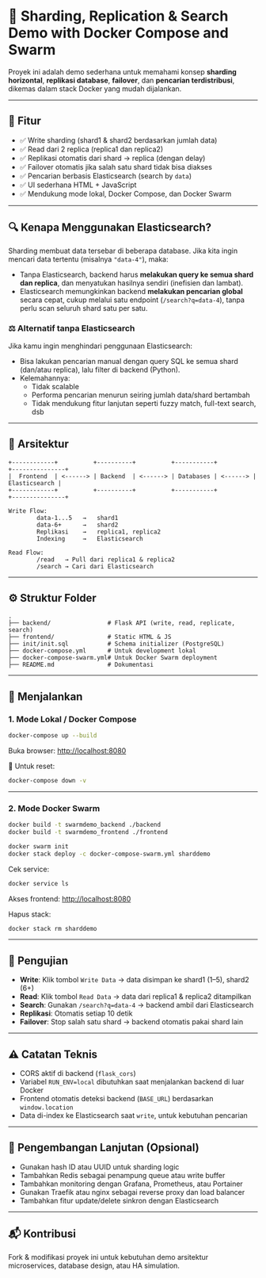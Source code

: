# 🧩 Sharding, Replication & Search Demo with Docker Compose and Swarm

Proyek ini adalah demo sederhana untuk memahami konsep **sharding horizontal**, **replikasi database**, **failover**, dan **pencarian terdistribusi**, dikemas dalam stack Docker yang mudah dijalankan.

---

## 🧠 Fitur

- ✅ Write sharding (shard1 & shard2 berdasarkan jumlah data)
- ✅ Read dari 2 replica (replica1 dan replica2)
- ✅ Replikasi otomatis dari shard → replica (dengan delay)
- ✅ Failover otomatis jika salah satu shard tidak bisa diakses
- ✅ Pencarian berbasis Elasticsearch (search by `data`)
- ✅ UI sederhana HTML + JavaScript
- ✅ Mendukung mode lokal, Docker Compose, dan Docker Swarm

---

## 🔍 Kenapa Menggunakan Elasticsearch?

Sharding membuat data tersebar di beberapa database. Jika kita ingin mencari data tertentu (misalnya `"data-4"`), maka:

- Tanpa Elasticsearch, backend harus **melakukan query ke semua shard dan replica**, dan menyatukan hasilnya sendiri (inefisien dan lambat).
- Elasticsearch memungkinkan backend **melakukan pencarian global** secara cepat, cukup melalui satu endpoint (`/search?q=data-4`), tanpa perlu scan seluruh shard satu per satu.

### ⚖️ Alternatif tanpa Elasticsearch

Jika kamu ingin menghindari penggunaan Elasticsearch:

- Bisa lakukan pencarian manual dengan query SQL ke semua shard (dan/atau replica), lalu filter di backend (Python).
- Kelemahannya:
  - Tidak scalable
  - Performa pencarian menurun seiring jumlah data/shard bertambah
  - Tidak mendukung fitur lanjutan seperti fuzzy match, full-text search, dsb

---

## 🧱 Arsitektur

```
+------------+          +----------+          +-----------+          +---------------+
|  Frontend  | <------> | Backend  | <------> | Databases | <------> | Elasticsearch |
+------------+          +----------+          +-----------+          +---------------+

Write Flow:
        data-1...5   →   shard1
        data-6+      →   shard2
        Replikasi    →   replica1, replica2
        Indexing     →   Elasticsearch

Read Flow:
        /read   → Pull dari replica1 & replica2
        /search → Cari dari Elasticsearch
```

---

## ⚙️ Struktur Folder

```
.
├── backend/                # Flask API (write, read, replicate, search)
├── frontend/               # Static HTML & JS
├── init/init.sql           # Schema initializer (PostgreSQL)
├── docker-compose.yml      # Untuk development lokal
├── docker-compose-swarm.yml# Untuk Docker Swarm deployment
├── README.md               # Dokumentasi
```

---

## 🚀 Menjalankan

### 1. Mode Lokal / Docker Compose

```bash
docker-compose up --build
```

Buka browser: [http://localhost:8080](http://localhost:8080)

📌 Untuk reset:

```bash
docker-compose down -v
```

---

### 2. Mode Docker Swarm

```bash
docker build -t swarmdemo_backend ./backend
docker build -t swarmdemo_frontend ./frontend

docker swarm init
docker stack deploy -c docker-compose-swarm.yml sharddemo
```

Cek service:

```bash
docker service ls
```

Akses frontend: [http://localhost:8080](http://localhost:8080)

Hapus stack:

```bash
docker stack rm sharddemo
```

---

## 🧪 Pengujian

- **Write**: Klik tombol `Write Data` → data disimpan ke shard1 (1–5), shard2 (6+)
- **Read**: Klik tombol `Read Data` → data dari replica1 & replica2 ditampilkan
- **Search**: Gunakan `/search?q=data-4` → backend ambil dari Elasticsearch
- **Replikasi**: Otomatis setiap 10 detik
- **Failover**: Stop salah satu shard → backend otomatis pakai shard lain

---

## ⚠️ Catatan Teknis

- CORS aktif di backend (`flask_cors`)
- Variabel `RUN_ENV=local` dibutuhkan saat menjalankan backend di luar Docker
- Frontend otomatis deteksi backend (`BASE_URL`) berdasarkan `window.location`
- Data di-index ke Elasticsearch saat `write`, untuk kebutuhan pencarian

---

## 🧩 Pengembangan Lanjutan (Opsional)

- Gunakan hash ID atau UUID untuk sharding logic
- Tambahkan Redis sebagai penampung queue atau write buffer
- Tambahkan monitoring dengan Grafana, Prometheus, atau Portainer
- Gunakan Traefik atau nginx sebagai reverse proxy dan load balancer
- Tambahkan fitur update/delete sinkron dengan Elasticsearch

---

## 📬 Kontribusi

Fork & modifikasi proyek ini untuk kebutuhan demo arsitektur microservices, database design, atau HA simulation.
